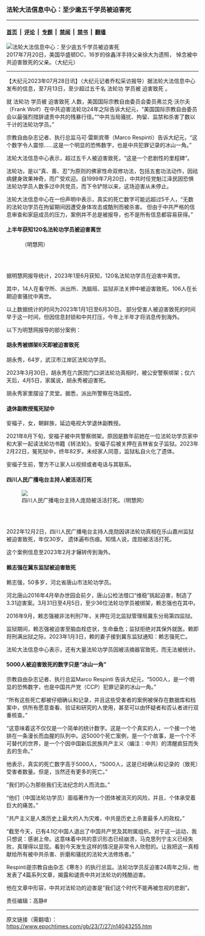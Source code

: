 ### 法轮大法信息中心：至少逾五千学员被迫害死

---

#### [首页](../../../..?n14043255) &nbsp;|&nbsp; [评论](../../../../../epoch-comment?n14043255) &nbsp;|&nbsp; [专题](../../../../../epoch-special?n14043255) &nbsp;|&nbsp; [禁闻](../../../../../epoch-news?n14043255) &nbsp;|&nbsp; [禁书](../../../../../books?n14043255) &nbsp;|&nbsp; [翻墙](https://github.com/gfw-breaker/nogfw/blob/master/README.md?n14043255)


<div><img alt="法轮大法信息中心：至少逾五千学员被迫害死" class="attachment-djy_600_400 size-djy_600_400 wp-post-image" src="https://i.epochtimes.com/assets/uploads/2023/07/id14043259-0001-600x400.jpg"/>
<div class="caption">
 2017年7月20日，美国华盛顿DC，16岁的徐鑫洋手持父亲徐大为遗照， 悼念被中共迫害致死的父亲。（大纪元）
</div></div><hr/><div class="post_content" id="artbody" itemprop="articleBody">
 <!-- article content begin -->
 <p>
  【大纪元2023年07月28日讯】（大纪元记者乔松采访报导）据法轮大法信息中心发布的信息，至7月13日，至少超过五千名
  <ok href="https://www.epochtimes.com/gb/tag/%E6%B3%95%E8%BD%AE%E5%8A%9F.html">
   法轮功
  </ok>
  学员被
  <ok href="https://www.epochtimes.com/gb/tag/%E8%BF%AB%E5%AE%B3%E8%87%B4%E6%AD%BB.html">
   迫害致死
  </ok>
  。
 </p>
 <p>
  就
  <ok href="https://www.epochtimes.com/gb/tag/%E6%B3%95%E8%BD%AE%E5%8A%9F.html">
   法轮功
  </ok>
  学员被
  <ok href="https://www.epochtimes.com/gb/tag/%E8%BF%AB%E5%AE%B3%E8%87%B4%E6%AD%BB.html">
   迫害致死
  </ok>
  人数，美国国际宗教自由委员会委员弗兰克·沃尔夫（Frank Wolf）在中共迫害法轮功24年之际告诉大纪元，“美国国际宗教自由委员会以最强烈措辞谴责中共的残暴行径。”“中共当局骚扰、拘留、监禁和杀害了数以千计的法轮功学员。”
 </p>
 <p>
  <center>
  </center>
  <p>
   宗教自由杂志记者、执行总监马可·雷斯宾蒂（Marco Respinti）告诉大纪元，“这个数字令人震惊……这是一个明显的恐怖数字，也是中共犯罪记录的冰山一角。”
  </p>
  <p>
   法轮大法信息中心表示，超过五千人被迫害致死，“这是一个悲剧性的里程碑”。
  </p>
  <p>
   法轮功，是以“真、善、忍”为原则的佛家性命双修功法，包括五套功法动作，因祛病健身效果神奇，而广受欢迎。自1999年7月20日，中共时任党魁江泽民因恐惧法轮功学员人数多过中共党员，而下令铲除以来，这场迫害从未停止。
  </p>
  <p>
   法轮大法信息中心在一份声明中表示，真实的死亡数字可能远超过5千人，“无数的法轮功学员在拘留期间因遭受身体攻击或酷刑而被杀害。 但由于中共严格的信息审查和家庭成员的压力，案例并不总是被报导，也不是所有信息都容易获得。”
  </p>
  <h4>
   上半年获知120名法轮功学员被迫害离世
  </h4>
  <figure aria-describedby="caption-attachment-14043305" class="wp-caption aligncenter" id="attachment_14043305" style="width: 277px">
   <ok href="https://i.epochtimes.com/assets/uploads/2023/07/id14043305-Screen-Shot-2023-07-27-at-7.10.15-PM.png" target="_blank">
    <img alt="" class="size-medium_vertical wp-image-14043305" src="https://i.epochtimes.com/assets/uploads/2023/07/id14043305-Screen-Shot-2023-07-27-at-7.10.15-PM-277x400.png"/>
   </ok>
   <br/><figcaption class="wp-caption-text" id="caption-attachment-14043305">
    （明慧网）
   </figcaption><br/>
  </figure><br/>
  <p>
   据明慧网报导统计，2023年1至6月获知，120名法轮功学员在迫害中离世。
  </p>
  <p>
   其中，14人在看守所、派出所、洗脑班、监狱非法关押中被迫害致死。106人在长期迫害骚扰中离世。
  </p>
  <p>
   以上数据统计的时间为2023年1月1日至6月30日。 部分受害人被迫害致死的时间早于这一时间，但因信息封锁和中共打压，今年上半年才将消息传到海外。
  </p>
  <p>
   以下为明慧网报导的部分案例：
  </p>
  <h4>
   胡永秀被绑架6天即被迫害致死
  </h4>
  <p>
   胡永秀，64岁，武汉市江岸区法轮功学员。
  </p>
  <p>
   2023年3月30日，胡永秀在六医院门口讲法轮功真相时，被公安警察绑架；仅六天后，4月5日，家属说，胡永秀被迫害死。
  </p>
  <p>
   胡永秀家里摆设了灵堂。据悉，派出所警察在场监控。
  </p>
  <h4>
   退休副教授冤死狱中
  </h4>
  <p>
   安福子，女，朝鲜族，延边电视大学退休副教授。
  </p>
  <p>
   2021年8月下旬，安福子被中共警察绑架。原因是数年前她在一位法轮功学员家中和大家一起读法轮功书籍《转法轮》。安福子后被关押在吉林省女子监狱。2023年2月22日，冤死狱中，终年82岁。未经家人同意，监狱私自火化了遗体。
  </p>
  <p>
   安福子生前，警方不让家人以视频或者电话与其联系。
  </p>
  <h4>
   四川人民广播电台主持人被活活打死
  </h4>
  <figure class="wp-caption aligncenter" style="width: 600px">
   <ok href="https://www.minghui.org/mh/article_images/2023-2-14-pang-xun_01.jpg" target="_blank">
    <img class="size-large" src="https://www.minghui.org/mh/article_images/2023-2-14-pang-xun_01.jpg"/>
   </ok>
   <br/><figcaption class="wp-caption-text">
    四川人民广播电台主持人庞勋被活活打死。（明慧网）
   </figcaption><br/>
  </figure><br/>
  <p>
   2022年12月2日，四川人民广播电台主持人庞勋因讲法轮功真相在乐山嘉州监狱被迫害致死，年仅30岁。 遗体遍布伤痕。知情人说，庞勋被活活打死。
  </p>
  <p>
   这个案例信息至2023年2月才辗转传到海外。
  </p>
  <h4>
   赖志强在冀东监狱被迫害致死
  </h4>
  <p>
   赖志强，50多岁，河北省唐山市法轮功学员。
  </p>
  <p>
   河北唐山2016年4月举办世园会前夕，唐山公检法借口“维稳”挑起迫害，制造了3.31迫害案。3月31日至4月5日，至少36位法轮功学员被绑架，赖志强也在其中。
  </p>
  <p>
   2016年9月，赖志强被非法判刑7年，关押在河北监狱管理局冀东分局第四监狱。
  </p>
  <p>
   监狱期间，赖志强被迫害至脑血栓症状，生命垂危；监狱拒绝对其保外就医。赖即将刑满出狱之际，2023年1月3日，赖的妻子接到冀东监狱通知：赖志强死亡。
  </p>
  <p>
   法轮大法信息中心表示，还有大量法轮功学员因被活摘器官致死，而无法被统计。
  </p>
  <h4>
   5000人被迫害致死的数字只是“冰山一角”
  </h4>
  <p>
   宗教自由杂志记者、执行总监Marco Respinti 告诉大纪元，“5000人，是一个明显的恐怖数字，也是中国共产党（CCP）犯罪记录的冰山一角。”
  </p>
  <p>
   “所有这些死亡都被仔细确认和记录，并且这些受害者的案例被保存在数据库和档案中，供所有愿意查看、验证和研究的人使用，甚至可以由怀疑者和否认者进行双重核查。”
  </p>
  <p>
   “这意味着这不仅仅是一个简单的统计数字。这是一个个真实的人，一个接一个地排在一条漫长而血腥的队列中。这5000个死亡案例，是一个个故事，是一个个不可替代的世界，是一个个因中国新后民族共产主义（编注：中共）的清醒疯狂而失去的生命。”
  </p>
  <p>
   他表示，真实的死亡数字高于5000人，“5000人，这是已经确认和记录的（致死）受害者数量。但是，当然还有更多的死亡。”
  </p>
  <p>
   “我们的心为那些我们无法纪念的人而流血。”
  </p>
  <p>
   “他们（中国法轮功学员）面临著作为一个团体被消灭的风险，并且，个体承受着巨大的痛苦。”
  </p>
  <p>
   “共产主义是人类历史上最大的人为灾难，中共是历史上杀害最多人的政权。”
  </p>
  <p>
   “截至今天，已有4.1亿中国人退出了中国共产党及其附属组织。对于这一运动，我只想说：感谢上帝。这意味着中共的意识形态已经崩溃，马克思列宁主义已经失败，真理得以显现。看到今天发生这样的情况是非常令人欣慰的。让我把这一真相献给所有被中共杀害、折磨和骚扰的法轮大法修炼者。”
  </p>
  <p>
   Respinti是宗教自由杂志《寒冬》的执行总监。法轮功学员反迫害24周年之际，他发表了4篇系列文章，揭露和谴责中共对法轮功的残酷迫害。
  </p>
  <p>
   他在文章中形容，中共对法轮功的迫害是“我们这个时代不能再被忽视的悲剧”。
  </p>
  <p>
   责任编辑：高静#
  </p>
  <!-- article content end -->
  <div id="below_article_ad">
  </div>
 </p>
</div>


---

原文链接（需翻墙）：https://www.epochtimes.com/gb/23/7/27/n14043255.htm